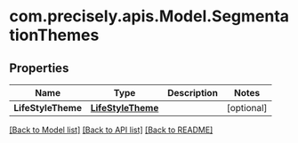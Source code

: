 # com.precisely.apis.Model.SegmentationThemes
## Properties

Name | Type | Description | Notes
------------ | ------------- | ------------- | -------------
**LifeStyleTheme** | [**LifeStyleTheme**](LifeStyleTheme.md) |  | [optional] 

[[Back to Model list]](../README.md#documentation-for-models) [[Back to API list]](../README.md#documentation-for-api-endpoints) [[Back to README]](../README.md)

